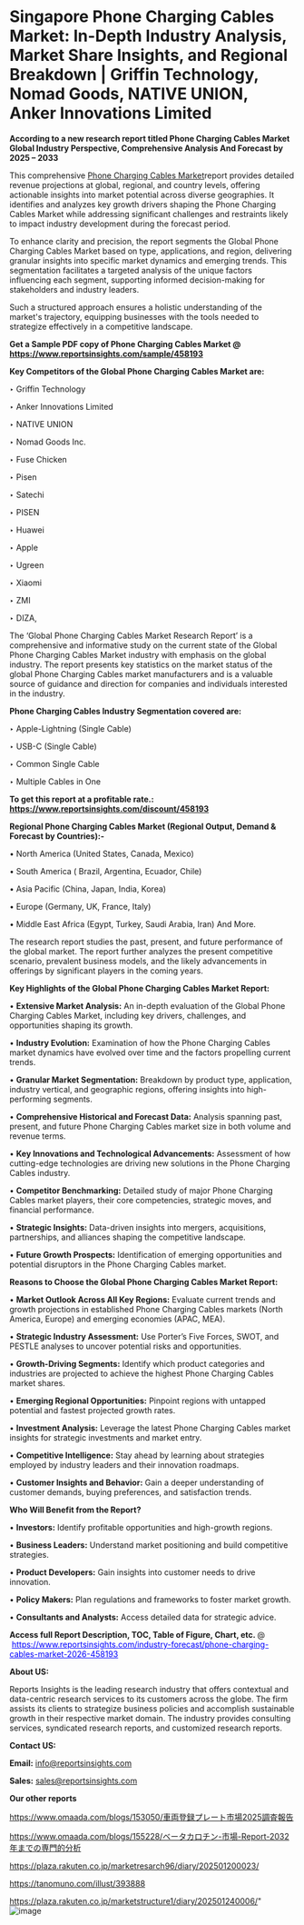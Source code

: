 # Singapore Phone Charging Cables Market: In-Depth Industry Analysis, Market Share Insights, and Regional Breakdown | Griffin Technology, Nomad Goods, NATIVE UNION, Anker Innovations Limited

<strong>According to a new research report titled Phone Charging Cables Market Global Industry Perspective, Comprehensive Analysis And Forecast by 2025 – 2033</strong>

This comprehensive <a href=https://www.reportsinsights.com/sample/458193>Phone Charging Cables Market</a>report provides detailed revenue projections at global, regional, and country levels, offering actionable insights into market potential across diverse geographies. It identifies and analyzes key growth drivers shaping the Phone Charging Cables Market while addressing significant challenges and restraints likely to impact industry development during the forecast period.

To enhance clarity and precision, the report segments the Global Phone Charging Cables Market based on type, applications, and region, delivering granular insights into specific market dynamics and emerging trends. This segmentation facilitates a targeted analysis of the unique factors influencing each segment, supporting informed decision-making for stakeholders and industry leaders.

Such a structured approach ensures a holistic understanding of the market's trajectory, equipping businesses with the tools needed to strategize effectively in a competitive landscape.

<strong>Get a Sample PDF copy of Phone Charging Cables Market </strong><strong>@<a href=https://www.reportsinsights.com/sample/458193 style=color:#0000ff;> https://www.reportsinsights.com/sample/458193</a></strong></font>

<strong>Key Competitors of the Global Phone Charging Cables Market are:</strong>

‣ Griffin Technology

‣ Anker Innovations Limited

‣ NATIVE UNION

‣ Nomad Goods Inc.

‣ Fuse Chicken

‣ Pisen

‣ Satechi

‣ PISEN

‣ Huawei

‣ Apple

‣ Ugreen

‣ Xiaomi

‣ ZMI

‣ DIZA,

The ‘Global Phone Charging Cables Market Research Report’ is a comprehensive and informative study on the current state of the Global Phone Charging Cables Market industry with emphasis on the global industry. The report presents key statistics on the market status of the global Phone Charging Cables market manufacturers and is a valuable source of guidance and direction for companies and individuals interested in the industry.

<strong>Phone Charging Cables Industry Segmentation covered are:</strong>

‣ Apple-Lightning (Single Cable)

‣ USB-C (Single Cable)

‣ Common Single Cable

‣ Multiple Cables in One

<strong>To get this report at a profitable rate.: <a href=https://www.reportsinsights.com/discount/458193 style=color:#0000ff;>https://www.reportsinsights.com/discount/458193</a></strong></font>

<strong>Regional Phone Charging Cables Market (Regional Output, Demand &amp; Forecast by Countries):-</strong>

• North America (United States, Canada, Mexico)

• South America ( Brazil, Argentina, Ecuador, Chile)

• Asia Pacific (China, Japan, India, Korea)

• Europe (Germany, UK, France, Italy)

• Middle East Africa (Egypt, Turkey, Saudi Arabia, Iran) And More.

The research report studies the past, present, and future performance of the global market. The report further analyzes the present competitive scenario, prevalent business models, and the likely advancements in offerings by significant players in the coming years.

<strong>Key Highlights of the Global Phone Charging Cables Market Report:</strong>

• <strong>Extensive Market Analysis:</strong> An in-depth evaluation of the Global Phone Charging Cables Market, including key drivers, challenges, and opportunities shaping its growth.

• <strong>Industry Evolution:</strong> Examination of how the Phone Charging Cables market dynamics have evolved over time and the factors propelling current trends.

• <strong>Granular Market Segmentation:</strong> Breakdown by product type, application, industry vertical, and geographic regions, offering insights into high-performing segments.

• <strong>Comprehensive Historical and Forecast Data:</strong> Analysis spanning past, present, and future Phone Charging Cables market size in both volume and revenue terms.

• <strong>Key Innovations and Technological Advancements:</strong> Assessment of how cutting-edge technologies are driving new solutions in the Phone Charging Cables industry.

• <strong>Competitor Benchmarking:</strong> Detailed study of major Phone Charging Cables market players, their core competencies, strategic moves, and financial performance.

• <strong>Strategic Insights:</strong> Data-driven insights into mergers, acquisitions, partnerships, and alliances shaping the competitive landscape.

• <strong>Future Growth Prospects:</strong> Identification of emerging opportunities and potential disruptors in the Phone Charging Cables market.

<strong>Reasons to Choose the Global Phone Charging Cables Market Report:</strong>

• <strong>Market Outlook Across All Key Regions:</strong> Evaluate current trends and growth projections in established Phone Charging Cables markets (North America, Europe) and emerging economies (APAC, MEA).

• <strong>Strategic Industry Assessment:</strong> Use Porter’s Five Forces, SWOT, and PESTLE analyses to uncover potential risks and opportunities.

• <strong>Growth-Driving Segments:</strong> Identify which product categories and industries are projected to achieve the highest Phone Charging Cables market shares.

• <strong>Emerging Regional Opportunities:</strong> Pinpoint regions with untapped potential and fastest projected growth rates.

• <strong>Investment Analysis:</strong> Leverage the latest Phone Charging Cables market insights for strategic investments and market entry.

• <strong>Competitive Intelligence:</strong> Stay ahead by learning about strategies employed by industry leaders and their innovation roadmaps.

• <strong>Customer Insights and Behavior:</strong> Gain a deeper understanding of customer demands, buying preferences, and satisfaction trends.

<strong>Who Will Benefit from the Report?</strong>

• <strong>Investors:</strong> Identify profitable opportunities and high-growth regions.

• <strong>Business Leaders:</strong> Understand market positioning and build competitive strategies.

• <strong>Product Developers:</strong> Gain insights into customer needs to drive innovation.

• <strong>Policy Makers:</strong> Plan regulations and frameworks to foster market growth.

• <strong>Consultants and Analysts:</strong> Access detailed data for strategic advice.
</ul>
<strong>Access full Report Description, TOC, Table of Figure, Chart, etc. </strong>@  <a href=https://www.reportsinsights.com/industry-forecast/phone-charging-cables-market-2026-458193 style=color:#0000ff;>https://www.reportsinsights.com/industry-forecast/phone-charging-cables-market-2026-458193</a></font>

<strong><strong>About US</strong>:</strong>

Reports Insights is the leading research industry that offers contextual and data-centric research services to its customers across the globe. The firm assists its clients to strategize business policies and accomplish sustainable growth in their respective market domain. The industry provides consulting services, syndicated research reports, and customized research reports.

<strong>Contact US:</strong>

<p class=""""><b>Email:</b> <a href=mailto:info@reportsinsights.com>info@reportsinsights.com</a></p>
<p class=""""><b>Sales:</b> <a href=mailto:sales@reportsinsights.com>sales@reportsinsights.com</a></p>

<strong>Our other reports</strong>

<a href=https://www.omaada.com/blogs/153050/車両登録プレート市場2025調査報告>https://www.omaada.com/blogs/153050/車両登録プレート市場2025調査報告</a>

<a href=https://www.omaada.com/blogs/155228/ベータカロチン-市場-Report-2032年までの専門的分析>https://www.omaada.com/blogs/155228/ベータカロチン-市場-Report-2032年までの専門的分析</a>

<a href=https://plaza.rakuten.co.jp/marketresarch96/diary/202501200023/>https://plaza.rakuten.co.jp/marketresarch96/diary/202501200023/</a>

<a href=https://tanomuno.com/illust/393888>https://tanomuno.com/illust/393888</a>

<a href=https://plaza.rakuten.co.jp/marketstructure1/diary/202501240006/>https://plaza.rakuten.co.jp/marketstructure1/diary/202501240006/</a>"
![image](https://github.com/user-attachments/assets/2c122156-16c8-4e4f-b043-9a3651cb4c8b)
